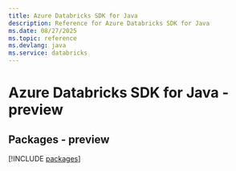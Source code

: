 ```yaml
---
title: Azure Databricks SDK for Java
description: Reference for Azure Databricks SDK for Java
ms.date: 08/27/2025
ms.topic: reference
ms.devlang: java
ms.service: databricks
---
```

# Azure Databricks SDK for Java - preview
## Packages - preview
[!INCLUDE [packages](databricks-index.md)]